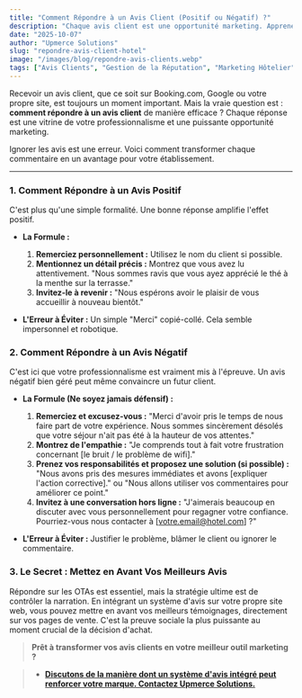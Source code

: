 ```yaml
---
title: "Comment Répondre à un Avis Client (Positif ou Négatif) ?"
description: "Chaque avis client est une opportunité marketing. Apprenez à répondre de manière professionnelle aux commentaires positifs et négatifs pour renforcer votre réputation."
date: "2025-10-07"
author: "Upmerce Solutions"
slug: "repondre-avis-client-hotel"
image: "/images/blog/repondre-avis-clients.webp"
tags: ["Avis Clients", "Gestion de la Réputation", "Marketing Hôtelier", "Expérience Client", "Booking.com"]
---
```


Recevoir un avis client, que ce soit sur Booking.com, Google ou votre propre site, est toujours un moment important. Mais la vraie question est : **comment répondre à un avis client** de manière efficace ? Chaque réponse est une vitrine de votre professionnalisme et une puissante opportunité marketing.

Ignorer les avis est une erreur. Voici comment transformer chaque commentaire en un avantage pour votre établissement.

---

### **1. Comment Répondre à un Avis Positif**

C'est plus qu'une simple formalité. Une bonne réponse amplifie l'effet positif.

* **La Formule :**
    1.  **Remerciez personnellement :** Utilisez le nom du client si possible.
    2.  **Mentionnez un détail précis :** Montrez que vous avez lu attentivement. "Nous sommes ravis que vous ayez apprécié le thé à la menthe sur la terrasse."
    3.  **Invitez-le à revenir :** "Nous espérons avoir le plaisir de vous accueillir à nouveau bientôt."

* **L'Erreur à Éviter :** Un simple "Merci" copié-collé. Cela semble impersonnel et robotique.

### **2. Comment Répondre à un Avis Négatif**

C'est ici que votre professionnalisme est vraiment mis à l'épreuve. Un avis négatif bien géré peut même convaincre un futur client.

* **La Formule (Ne soyez jamais défensif) :**
    1.  **Remerciez et excusez-vous :** "Merci d'avoir pris le temps de nous faire part de votre expérience. Nous sommes sincèrement désolés que votre séjour n'ait pas été à la hauteur de vos attentes."
    2.  **Montrez de l'empathie :** "Je comprends tout à fait votre frustration concernant [le bruit / le problème de wifi]."
    3.  **Prenez vos responsabilités et proposez une solution (si possible) :** "Nous avons pris des mesures immédiates et avons [expliquer l'action corrective]." ou "Nous allons utiliser vos commentaires pour améliorer ce point."
    4.  **Invitez à une conversation hors ligne :** "J'aimerais beaucoup en discuter avec vous personnellement pour regagner votre confiance. Pourriez-vous nous contacter à [votre.email@hotel.com] ?"

* **L'Erreur à Éviter :** Justifier le problème, blâmer le client ou ignorer le commentaire.

### **3. Le Secret : Mettez en Avant Vos Meilleurs Avis**

Répondre sur les OTAs est essentiel, mais la stratégie ultime est de contrôler la narration. En intégrant un système d'avis sur votre propre site web, vous pouvez mettre en avant vos meilleurs témoignages, directement sur vos pages de vente. C'est la preuve sociale la plus puissante au moment crucial de la décision d'achat.

> **Prêt à transformer vos avis clients en votre meilleur outil marketing ?**

> * [**Discutons de la manière dont un système d'avis intégré peut renforcer votre marque. Contactez Upmerce Solutions.**](https://www.upmerce.com/fr#contact)